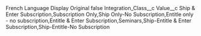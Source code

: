 <?xml version="1.0" encoding="UTF-8"?>
<CustomMetadata xmlns="http://soap.sforce.com/2006/04/metadata" xmlns:xsi="http://www.w3.org/2001/XMLSchema-instance" xmlns:xsd="http://www.w3.org/2001/XMLSchema">
    <label>French Language Display Original</label>
    <protected>false</protected>
    <values>
        <field>Integration_Class__c</field>
        <value xsi:nil="true"/>
    </values>
    <values>
        <field>Value__c</field>
        <value xsi:type="xsd:string">Ship &amp; Enter Subscription,Subscription Only,Ship Only-No Subscription,Entitle only - no subscription,Entitle &amp; Enter Subscription,Seminars,Ship-Entitle &amp; Enter Subscription,Ship-Entitle-No Subscription</value>
    </values>
</CustomMetadata>
